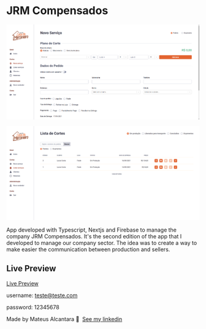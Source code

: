 # JRM Compensados

![Preview 1](./print2.png)

![Preview 2](./print1.png)

App developed with Typescript, Nextjs and Firebase to manage the company JRM Compensados. It's the second edition of the app that I developed to manage our company sector. The idea was to create a way to make easier the communication between production and sellers.

## Live Preview

[Live Preview](https://jrm-app-live-preview.vercel.app/)

username: teste@teste.com

password: 12345678

Made by Mateus Alcantara 👋 &nbsp;[See my linkedin](https://www.linkedin.com/in/mat-alcantara/)
